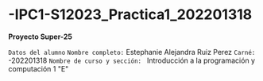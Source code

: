 # -IPC1-S12023_Practica1_202201318

**Proyecto Super-25**

`Datos del alumno`
`Nombre completo:`
Estephanie Alejandra Ruiz Perez
`Carné:`
-202201318
`Nombre de curso y sección: `
Introducción a la programación y computación 1 "E"
